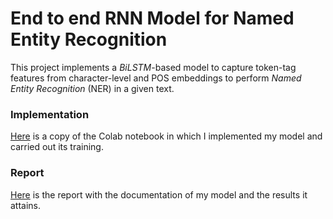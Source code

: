 # End to end RNN Model for Named Entity Recognition

This project implements a *BiLSTM*-based model to capture token-tag features from character-level and POS embeddings to perform *Named Entity Recognition* (NER) in a given text.

### Implementation

[Here](code.ipynb) is a copy of the Colab notebook in which I implemented my model and carried out its training.

### Report

[Here](report.pdf) is the report with the documentation of my model and the results it attains.
